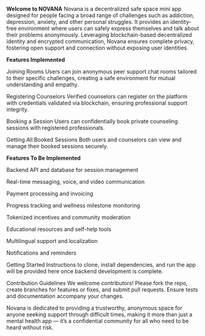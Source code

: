 **Welcome to NOVANA**
Novana is a decentralized safe space mini app designed for people facing a broad range of challenges such as addiction, depression, anxiety, and other personal struggles. It provides an identity-free environment where users can safely express themselves and talk about their problems anonymously. Leveraging blockchain-based decentralized identity and encrypted communication, Novana ensures complete privacy, fostering open support and connection without exposing user identities.

**Features Implemented**

Joining Rooms
Users can join anonymous peer support chat rooms tailored to their specific challenges, creating a safe environment for mutual understanding and empathy.

Registering Counselors
Verified counselors can register on the platform with credentials validated via blockchain, ensuring professional support integrity.

Booking a Session
Users can confidentially book private counseling sessions with registered professionals.

Getting All Booked Sessions
Both users and counselors can view and manage their booked sessions securely.

**Features To Be Implemented**

Backend API and database for session management

Real-time messaging, voice, and video communication

Payment processing and invoicing

Progress tracking and wellness milestone monitoring

Tokenized incentives and community moderation

Educational resources and self-help tools

Multilingual support and localization


Notifications and reminders

Getting Started
Instructions to clone, install dependencies, and run the app will be provided here once backend development is complete.

Contribution Guidelines
We welcome contributors! Please fork the repo, create branches for features or fixes, and submit pull requests. Ensure tests and documentation accompany your changes.

Novana is dedicated to providing a trustworthy, anonymous space for anyone seeking support through difficult times, making it more than just a mental health app — it’s a confidential community for all who need to be heard without risk.
